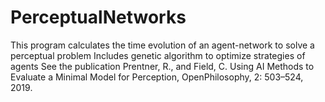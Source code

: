 # PerceptualNetworks
This program calculates the time evolution of an agent-network to solve a perceptual problem Includes genetic algorithm to optimize strategies of agents See the publication Prentner, R., and Field, C. Using AI Methods to Evaluate a Minimal Model for Perception, OpenPhilosophy, 2: 503–524, 2019.
